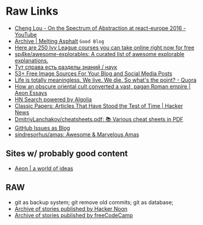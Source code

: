 # Raw Links
* [Cheng Lou - On the Spectrum of Abstraction at react-europe 2016 - YouTube](https://www.youtube.com/watch?v=mVVNJKv9esE)
* [Archive | Melting Asphalt](http://www.meltingasphalt.com/archive/) `Good Blog`
* [Here are 250 Ivy League courses you can take online right now for free](https://medium.freecodecamp.com/ivy-league-free-online-courses-a0d7ae675869)
* [sp4ke/awesome-explorables: A curated list of awesome explorable explanations.](https://github.com/sp4ke/awesome-explorables)
* [Тут справа есть разделы знаний / наук](https://en.wikipedia.org/wiki/Science)
* [53+ Free Image Sources For Your Blog and Social Media Posts](https://stories.buffer.com/53-free-image-sources-for-your-blog-and-social-media-posts-af805b755d48#.wrqamqmw8)
* [Life is totally meaningless. We live. We die. So what's the point? - Quora](https://www.quora.com/Life-is-totally-meaningless-We-live-We-die-So-whats-the-point)
* [How an obscure oriental cult converted a vast, pagan Roman empire | Aeon Essays](https://aeon.co/essays/how-an-obscure-oriental-cult-converted-a-vast-pagan-roman-empire)
* [HN Search powered by Algolia](https://hn.algolia.com/?query=ask%20HN&sort=byPopularity&prefix&page=0&dateRange=all&type=story)
* [Classic Papers: Articles That Have Stood the Test of Time | Hacker News](https://news.ycombinator.com/item?id=14575501)
* [DmitriyLanchakov/cheatsheets.pdf: 📚 Various cheat sheets in PDF](https://github.com/DmitriyLanchakov/cheatsheets.pdf)
* [GitHub Issues as Blog](https://github.com/lukego/blog/issues)
* [sindresorhus/amas: Awesome & Marvelous Amas](https://github.com/sindresorhus/amas)

## Sites w/ probably good content
* [Aeon | a world of ideas](https://aeon.co/)

## RAW
- git as backup system; git remove old commits; git as database;
- [Archive of stories published by Hacker Noon](https://hackernoon.com/archive)
- [Archive of stories published by freeCodeCamp](https://medium.freecodecamp.org/archive)
